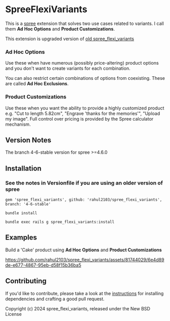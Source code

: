 # SpreeFlexiVariants

This is a [spree](http://spreecommerce.com) extension that solves two use cases related to variants. I call them **Ad Hoc Options** and **Product Customizations**.

This extension is upgraded version of [old spree_flexi_variants](https://github.com/QuintinAdam/spree_flexi_variants)
### Ad Hoc Options

Use these when have numerous (possibly price-altering) product options and you don't want to create variants for each combination.

You can also restrict certain combinations of options from coexisting.  These are called **Ad Hoc Exclusions**.

### Product Customizations

Use these when you want the ability to provide a highly customized product e.g. "Cut to length 5.82cm", "Engrave 'thanks for the memories'", "Upload my image". Full control over pricing is provided by the Spree calculator mechanism.

## Version Notes

The branch 4-6-stable version for spree >=4.6.0

## Installation

### See the notes in Versionfile if you are using an older version of spree


`gem 'spree_flexi_variants', github: 'rahul2103/spree_flexi_variants', branch: '4-6-stable'`

`bundle install`

`bundle exec rails g spree_flexi_variants:install`

## Examples

Build a 'Cake' product using **Ad Hoc Options** and **Product Customizations**


https://github.com/rahul2103/spree_flexi_variants/assets/81744029/6e4d89de-e677-4867-95eb-d58f15b36ba5

## Contributing

If you'd like to contribute, please take a look at the
[instructions](CONTRIBUTING.md) for installing dependencies and crafting a good
pull request.

Copyright (c) 2024 spree_flexi_variants, released under the New BSD License
